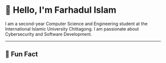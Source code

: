 # 👋 Hello, I'm Farhadul Islam

I am a second-year Computer Science and Engineering student at the International Islamic University Chittagong. I am passionate about Cybersecurity and Software Development.

---

## 🎈 Fun Fact  
